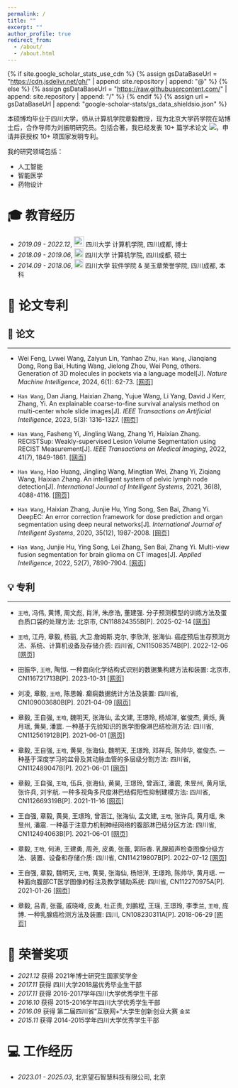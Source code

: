 ```yaml
---
permalink: /
title: ""
excerpt: ""
author_profile: true
redirect_from: 
  - /about/
  - /about.html
---
```


{% if site.google_scholar_stats_use_cdn %}
{% assign gsDataBaseUrl = "https://cdn.jsdelivr.net/gh/" | append: site.repository | append: "@" %}
{% else %}
{% assign gsDataBaseUrl = "https://raw.githubusercontent.com/" | append: site.repository | append: "/" %}
{% endif %}
{% assign url = gsDataBaseUrl | append: "google-scholar-stats/gs_data_shieldsio.json" %}

<span class='anchor' id='aboutme'></span>

本硕博均毕业于四川大学，师从计算机学院章毅教授，现为北京大学药学院在站博士后，合作导师为刘振明研究员。包括合著，我已经发表 10+ 篇学术论文
 <a href='https://scholar.google.com/citations?user=LcrqNBsAAAAJ'><img src="https://img.shields.io/endpoint?url={{ url | url_encode }}&logo=Google%20Scholar&labelColor=f6f6f6&color=9cf&style=flat&label=引用"></a>，申请并获授权 10+ 项国家发明专利。

我的研究领域包括：
- 人工智能
- 智能医学
- 药物设计

<span class='anchor' id='-educations'></span>

# 🎓 教育经历
- *2019.09 - 2022.12*, <a href="https://www.scu.edu.cn/"><img class="svg" src="/images/SCU_logo.svg" width="23pt"></a> 四川大学 计算机学院, 四川成都, 博士 
- *2018.09 - 2019.06*, <a href="https://www.scu.edu.cn/"><img class="svg" src="/images/SCU_logo.svg" width="20pt"></a> 四川大学 计算机学院, 四川成都, 硕士
- *2014.09 - 2018.06*, <a href="https://www.scu.edu.cn/"><img class="svg" src="/images/SCU_logo.svg" width="20pt"></a> 四川大学 软件学院 & 吴玉章荣誉学院, 四川成都, 本科
 
<span class='anchor' id='-publications'></span>

# 📝 论文专利

## 📜 论文
---
- Wei Feng, Lvwei Wang, Zaiyun Lin, Yanhao Zhu, `Han Wang`, Jianqiang Dong, Rong Bai, Huting Wang, Jielong Zhou, Wei Peng, others. Generation of 3D molecules in pockets via a language model[J]. *Nature Machine Intelligence*, 2024, 6(1): 62-73. [[网页]](https://doi.org/10.1038/s42256-023-00775-6)

- `Han Wang`, Dan Jiang, Haixian Zhang, Yujue Wang, Li Yang, David J Kerr, Zhang, Yi. An explainable coarse-to-fine survival analysis method on multi-center whole slide images[J]. *IEEE Transactions on Artificial Intelligence*, 2023, 5(3): 1316-1327. [[网页]](https://doi.org/10.1109/TAI.2023.3285855)

- `Han Wang`, Fasheng Yi, Jingling Wang, Zhang Yi, Haixian Zhang. RECISTSup: Weakly-supervised Lesion Volume Segmentation using RECIST Measurement[J]. *IEEE Transactions on Medical Imaging*, 2022, 41(7), 1849-1861. [[网页]](https://doi.org/10.1109/TMI.2022.3149168)

- `Han Wang`, Hao Huang, Jingling Wang, Mingtian Wei, Zhang Yi, Ziqiang Wang, Haixian Zhang. An intelligent system of pelvic lymph node detection[J]. *International Journal of Intelligent Systems*, 2021, 36(8), 4088-4116. [[网页]](https://doi.org/10.1002/int.22452)

- `Han Wang`, Haixian Zhang, Junjie Hu, Ying Song, Sen Bai, Zhang Yi. DeepEC: An error correction framework for dose prediction and organ segmentation using deep neural networks[J]. *International Journal of Intelligent Systems*, 2020, 35(12), 1987-2008. [[网页]](https://doi.org/10.1002/int.22280)

- `Han Wang`, Junjie Hu, Ying Song, Lei Zhang, Sen Bai, Zhang Yi. Multi-view fusion segmentation for brain glioma on CT images[J]. *Applied Intelligence*, 2022, 52(7), 7890-7904. [[网页]](https://doi.org/10.1007/s10489-021-02784-7)

## 💡 专利
---
- `王晗`, 冯伟, 黄博, 周文彪, 肖洋, 朱彦浩, 董建强. 分子预测模型的训练方法及蛋白质口袋的处理方法: 北京市, CN118824355B[P]. 2025-02-14 [[网页]](https://kns.cnki.net/kcms2/article/abstract?v=2PoR0lTy6MMF0JaU5HdQD6VN5jWHWFnDTGt7hX-Ziqq93840HbLsTRcBGMVHd6BqKkW6kxDoW6F_5Wu2GAvRuEK32-Jl4fQcf5AC1bPERVqWCAY4NieIrn5IQAAEaoVaOZE913rOMnh4bhyIlhebsLt6-D0CFKU-gWLeVTZ8FRtpFRUJk6aF4A==&uniplatform=NZKPT&language=CHS)

- `王晗`, 江丹, 章毅, 杨丽, 大卫.詹姆斯.克尔, 李欣洋, 张海仙. 癌症预后生存预测方法、系统、计算机设备及存储介质: 四川省, CN115083574B[P]. 2022-12-06 [[网页]](https://kns.cnki.net/kcms2/article/abstract?v=2PoR0lTy6MPQFNDqPIBe5UoA_oAxibsxSPMf89fXI69iqd2M7uRYy0BAVIRkxUQ3yzJbOzr5eRe1cTLpPReVn5VJzt3HZy7JgKTzKXwmoOmIfB9eeP8jAn_OKe2AgPZfeJfvZF_aEd4ZmCKQyxaqM6DJeEoSnsbji7KgTE1RI7UvDhb7hl6dXg==&uniplatform=NZKPT&language=CHS)

- 田振华, `王晗`, 陶恒. 一种面向化学结构式识别的数据集构建方法和装置: 北京市, CN116721713B[P]. 2023-10-31 [[网页]](https://kns.cnki.net/kcms2/article/abstract?v=2PoR0lTy6MNluW4jYgXPVLei75PSyfxhAAhKFK2x_Odfx1q-KOffkj2054sshL-ZpnkzWGYQPYcrWBYtbUwYAT2Od-1YgCpXZqkADS_3N-quw7dEWKBnvAUznjZ1YgrxBYbFmUjLnEK_mu1qlrCeZbIr-5CMbEq9dt-Mk3U_U4sSGDWiN3EC8g==&uniplatform=NZKPT&language=CHS)

- 刘凌, 章毅, `王晗`, 陈思翰. 癫痫数据统计方法及装置: 四川省, CN109003680B[P]. 2021-04-09 [[网页]](https://kns.cnki.net/kcms2/article/abstract?v=2PoR0lTy6MOuMljUeyhi-GeSrqDPvw2yVR4YlR2pToXCDx6EJGuReCH411Se2H0CoHt5LjTOdGOUIPnxvIuF8C_pyE-Yy48k-URSfrCQ7sGC1pCQv904VdjVQbJ986RDg4wOrZRp4V7ahoxD6cEfXl7e6gACIbj-PXKJ1qq9bu1BgM0qH3LONA==&uniplatform=NZKPT&language=CHS)

- 章毅, 王自强, `王晗`, 魏明天, 张海仙, 孟文建, 王璟玲, 杨旭洋, 崔俊杰, 黄烁, 黄月瑶, 黄昊, 潘震. 一种基于先验知识的医学图像淋巴结检测方法: 四川省, CN112561912B[P]. 2021-06-01 [[网页]](https://kns.cnki.net/kcms2/article/abstract?v=2PoR0lTy6MPRy-zF1471caXaSRGBCojCmhTKGAEZdVVObj_cFClVsfKOZXwoJUJugFw_lXm1tXokFwWIBFn30qTgi3j1QpxLfcedgug3bUellyXgpBrMw8f_OE7mtXko8GqRThvYvIFn44u0ZSoKVrtsNYSwCCxszI8dzhC9H9RW4qXXPzPIvg==&uniplatform=NZKPT&language=CHS)

- 章毅, 王自强, `王晗`, 黄昊, 张海仙, 魏明天, 王璟玲, 邓祥兵, 陈帅华, 崔俊杰. 一种基于深度学习的盆骨及其动脉血管的多层级分割方法: 四川省, CN112489047B[P]. 2021-06-01 [[网页]](https://kns.cnki.net/kcms2/article/abstract?v=2PoR0lTy6MMCm0FBPNJ62W_UrZhx_PW06x0L56itgIufb4qnfJt75vvvnMRNG4jb1JN1pw1g9LX8IbEr58QtvV3gplNVcmLMYUmD7aYdz0pwo3HXPqnPjDB0mWIVbo5XQm1wQ_BfK8KkG9nIt-ESB3tVGpqcpejSeFPJo7svQRfSCNWBY1ZFnA==&uniplatform=NZKPT&language=CHS)

- 章毅, 王自强, `王晗`, 伍兵, 张海仙, 黄昊, 王璟玲, 曾涵江, 潘震, 朱昱州, 黄月瑶, 张许兵, 刘宇航. 一种多视角多尺度淋巴结假阳性抑制建模方法: 四川省, CN112669319B[P]. 2021-11-16 [[网页]](https://kns.cnki.net/kcms2/article/abstract?v=2PoR0lTy6MOvAwnxGG4NCBS9jL2BHKqBSlzSxZgiOwRlVPKF0AdgOt0mIGUzGUd9ucXHAg03CYjEAgwL3V73NAGGoV0XfxfnCzJdu9RA9bQUCrQEC3GEfgystbQdU0AsEDe63ZF9Uohh9kGXn7dEXHSABxg0WA2GXLCZkunkRJjxu11MIN-iDw==&uniplatform=NZKPT&language=CHS)

- 王自强, 章毅, 黄昊, 王璟玲, 曾涵江, 张海仙, 孟文建, `王晗`, 张许兵, 黄月瑶, 朱昱州, 潘震. 一种基于注意力机制神经网络的腹部淋巴结分区方法: 四川省, CN112494063B[P]. 2021-06-01 [[网页]](https://kns.cnki.net/kcms2/article/abstract?v=2PoR0lTy6MOWj-wiXhzx04AWqlQbZz5EShnmvbF_PCw-RI5o8gRVxnpDfuLY9nz9OrSdYbJMyVa9Ra1wBRQTPrRolRlIUKJGMd4F6jq3JNJmlNW8QkJr4IvF9BA4O807wwMuvSIAchBkx_jJpwQnMfwid35FE4C5Zp8YcDbH6dwjMuOLBZCC8w==&uniplatform=NZKPT&language=CHS)

- 章毅, `王晗`, 何涛, 王建勇, 周尧, 皮勇, 张蕾, 郭际香. 乳腺超声检查图像分级方法、装置、设备和存储介质: 四川省, CN114219807B[P]. 2022-07-12 [[网页]](https://kns.cnki.net/kcms2/article/abstract?v=2PoR0lTy6MNUWhzhdNV-KFQBaXQJ0rGDdVvvaYlZl7dfEVJD2kF0aXBnhNi_sbTZg8Cdw__WLErLLnHE8i_6SrH4DZJ8iwr5yHsdhFB4X0JovQV4y6xOqZoK-UfvB8Nxu6HtQ6SGbeyRI8a6fVkMra3GU_glclSCeeZsg55IFdpYYd9KrN05-Q==&uniplatform=NZKPT&language=CHS)

- 王自强, 章毅, 魏明天, `王晗`, 黄昊, 张海仙, 杨旭洋, 王璟玲, 陈帅华, 黄月瑶. 一种面向腹部CT医学图像的标注及教学辅助系统: 四川省, CN112270975A[P]. 2021-01-26 [[网页]](https://kns.cnki.net/kcms2/article/abstract?v=2PoR0lTy6MMtHQ9vls3-mGoAoObpxcxHGm104F9NOiFOc-Iep0QAEMzLZDT72DhJIpGg5RypAe_ulKdDQaWcAwaC3fq_z4IfGOY_DYXSVeR7dFcHCFTIcIiYRllys7IbqZG6X1KmPhv-KSrywT7O6ByGnGTlR4Tu1PgkD9ncuiiS1lKCOOeV8A==&uniplatform=NZKPT&language=CHS)

- 章毅, 吕青, 张蕾, 戚晓峰, 皮勇, 杜正贵, 刘鹏程, 王瑶, 王璟玲, 李季兰, `王晗`, 庞博. 一种乳腺癌检测方法及装置: 四川, CN108230311A[P]. 2018-06-29 [[网页]](https://kns.cnki.net/kcms2/article/abstract?v=2PoR0lTy6MMYZA88RmH76ZxQLDNeFjFQTUuvthq07RH_QO5P1edo7_HorEZt50RMy9g7hL6wrGa-8ROOTFg5AQeFo-dNHSbHeCzDt7NufQYrcXY9Vmd_pKZJxb0_Eo6Q3A0FDK9kBBBKGxefmoPxlD1SDC0574te6BfI9S90vYU=&uniplatform=NZKPT&language=CHS)


<span class='anchor' id='-honors'></span>

# 🏅 荣誉奖项
- *2021.12* 获得 2021年博士研究生国家奖学金
- *2017.11* 获得 四川大学2018届优秀毕业生干部
- *2017.11* 获得 2016-2017学年四川大学优秀学生干部
- *2016.10* 获得 2015-2016学年四川大学优秀学生干部
- *2016.09* 获得 第二届四川省”互联网+“大学生创新创业大赛 `金奖`
- *2015.11* 获得 2014-2015学年四川大学优秀学生干部

<span class='anchor' id='-professions'></span>

# 💻 工作经历
- *2023.01 - 2025.03*, 北京望石智慧科技有限公司, 北京
